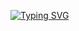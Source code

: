 [![Typing SVG](https://readme-typing-svg.herokuapp.com/?color=bc121c&size=35&center=true&vCenter=true&width=700&lines=Exercícios+Programação+Procedimental+)](https://git.io/typing-svg)

